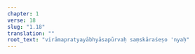 ```yaml
---
chapter: 1
verse: 18
slug: "1.18"
translation: ""
root_text: "virāmapratyayābhyāsapūrvaḥ saṃskāraśeṣo 'nyaḥ"
---
```


